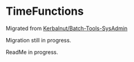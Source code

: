 # TimeFunctions

Migrated from [Kerbalnut/Batch-Tools-SysAdmin](https://github.com/Kerbalnut/Batch-Tools-SysAdmin)

Migration still in progress.

ReadMe in progress.

